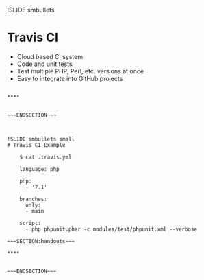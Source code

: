 !SLIDE smbullets
# Travis CI

* Cloud based CI system
* Code and unit tests
* Test multiple PHP, Perl, etc. versions at once
* Easy to integrate into GitHub projects

~~~SECTION:handouts~~~

****


~~~ENDSECTION~~~



!SLIDE smbullets small
# Travis CI Example

    $ cat .travis.yml

    language: php

    php:
      - '7.1'

    branches:
      only:
      - main

    script:
      - php phpunit.phar -c modules/test/phpunit.xml --verbose

~~~SECTION:handouts~~~

****


~~~ENDSECTION~~~

